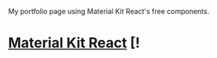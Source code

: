 My portfolio page using Material Kit React's free components.








# [Material Kit React](https://demos.creative-tim.com/material-kit-react) [!